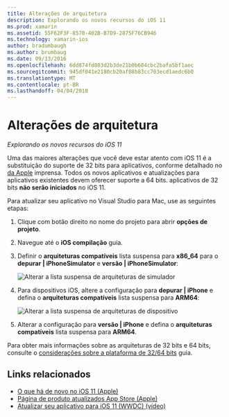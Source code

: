 ```yaml
---
title: Alterações de arquitetura
description: Explorando os novos recursos do iOS 11
ms.prod: xamarin
ms.assetid: 55F62F3F-8570-402B-B7D9-2875F76CB946
ms.technology: xamarin-ios
author: bradumbaugh
ms.author: brumbaug
ms.date: 09/13/2016
ms.openlocfilehash: 6dd874fd803d2b3de21b0b604cbc2bafa5bf1aec
ms.sourcegitcommit: 945df041e2180cb20af08b83cc703ecd1aedc6b0
ms.translationtype: MT
ms.contentlocale: pt-BR
ms.lasthandoff: 04/04/2018
---
```

# <a name="architecture-changes"></a>Alterações de arquitetura

_Explorando os novos recursos do iOS 11_

Uma das maiores alterações que você deve estar atento com iOS 11 é a substituição do suporte de 32 bits para aplicativos, conforme detalhado no [da Apple](https://developer.apple.com/news/?id=06282017b) imprensa. Todos os novos aplicativos e atualizações para aplicativos existentes devem oferecer suporte a 64 bits. aplicativos de 32 bits **não serão iniciados** no iOS 11.

Para atualizar seu aplicativo no Visual Studio para Mac, use as seguintes etapas:

1. Clique com botão direito no nome do projeto para abrir **opções de projeto**.
2. Navegue até o **iOS compilação** guia.
3. Definir o **arquiteturas compatíveis** lista suspensa para **x86_64** para o **depurar | iPhoneSimulator** e **versão | iPhoneSimulator**:

    ![Alterar a lista suspensa de arquiteturas de simulador](architecture-changes-images/image1.png)

4. Para dispositivos iOS, altere a configuração para **depurar | iPhone** e defina o **arquiteturas compatíveis** lista suspensa para **ARM64**:

    ![Alterar a lista suspensa de arquiteturas de dispositivo](architecture-changes-images/image2.png)

5. Alterar a configuração para **versão | iPhone** e defina o **arquiteturas compatíveis** lista suspensa para **ARM64**.

Para obter mais informações sobre as arquiteturas de 32 bits e 64 bits, consulte o [considerações sobre a plataforma de 32/64 bits](~/cross-platform/macios/32-and-64/index.md#ios) guia.

## <a name="related-links"></a>Links relacionados

- [O que há de novo no iOS 11 (Apple)](https://developer.apple.com/ios/)
- [Página de produto atualizados App Store (Apple)](https://developer.apple.com/app-store/product-page/)
- [Atualizar seu aplicativo para iOS 11 (WWDC) (vídeo)](https://developer.apple.com/videos/play/wwdc2017/204/)
